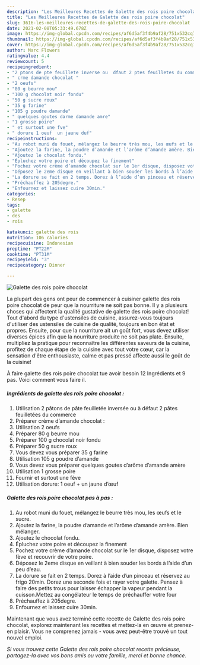 ```yaml
---
description: "Les Meilleures Recettes de Galette des rois poire chocolat"
title: "Les Meilleures Recettes de Galette des rois poire chocolat"
slug: 3616-les-meilleures-recettes-de-galette-des-rois-poire-chocolat
date: 2021-02-08T05:33:49.678Z
image: https://img-global.cpcdn.com/recipes/af6d5af3f4b9af28/751x532cq70/galette-des-rois-poire-chocolat-photo-principale-de-la-recette.jpg
thumbnail: https://img-global.cpcdn.com/recipes/af6d5af3f4b9af28/751x532cq70/galette-des-rois-poire-chocolat-photo-principale-de-la-recette.jpg
cover: https://img-global.cpcdn.com/recipes/af6d5af3f4b9af28/751x532cq70/galette-des-rois-poire-chocolat-photo-principale-de-la-recette.jpg
author: Marc Flowers
ratingvalue: 4.4
reviewcount: 5
recipeingredient:
- "2 ptons de pte feuillete inverse ou  dfaut 2 ptes feuilletes du commerce"
- " crme damande chocolat "
- "2 oeufs"
- "80 g beurre mou"
- "100 g chocolat noir fondu"
- "50 g sucre roux"
- "35 g farine"
- "105 g poudre damande"
- " quelques goutes darme damande amre"
- "1 grosse poire"
- " et surtout une fve"
- " dorure 1 oeuf  un jaune duf"
recipeinstructions:
- "Au robot muni du fouet, mélangez le beurre très mou, les œufs et le sucre."
- "Ajoutez la farine, la poudre d’amande et l’arôme d’amande amère. Bien mélanger."
- "Ajoutez le chocolat fondu."
- "Épluchez votre poire et découpez la finement"
- "Pochez votre crème d’amande chocolat sur le 1er disque, disposez votre fève et recouvrir de votre poire."
- "Déposez le 2eme disque en veillant à bien souder les bords à l’aide d’un peu d’eau."
- "La dorure se fait en 2 temps. Dorez à l’aide d’un pinceau et réservez au frigo 20min. Dorez une seconde fois et rayer votre galette. Pensez à faire des petits trous pour laisser échapper la vapeur pendant la cuisson.Mettez au congélateur le temps de préchauffer votre four"
- "Préchauffez à 205degre."
- "Enfournez et laissez cuire 30min."
categories:
- Resep
tags:
- galette
- des
- rois

katakunci: galette des rois 
nutrition: 106 calories
recipecuisine: Indonesian
preptime: "PT22M"
cooktime: "PT31M"
recipeyield: "3"
recipecategory: Dinner

---
```



![Galette des rois poire chocolat](https://img-global.cpcdn.com/recipes/af6d5af3f4b9af28/751x532cq70/galette-des-rois-poire-chocolat-photo-principale-de-la-recette.jpg)

La plupart des gens ont peur de commencer à cuisiner galette des rois poire chocolat de peur que la nourriture ne soit pas bonne. Il y a plusieurs choses qui affectent la qualité gustative de galette des rois poire chocolat! Tout d'abord du type d'ustensiles de cuisine, assurez-vous toujours d'utiliser des ustensiles de cuisine de qualité, toujours en bon état et propres. Ensuite, pour que la nourriture ait un goût fort, vous devez utiliser diverses épices afin que la nourriture produite ne soit pas plate. Ensuite, multipliez la pratique pour reconnaître les différentes saveurs de la cuisine, profitez de chaque étape de la cuisine avec tout votre cœur, car la sensation d'être enthousiaste, calme et pas pressé affecte aussi le goût de la cuisine!

<!--inarticleads1-->

À faire galette des rois poire chocolat tue avoir besoin 12 Ingrédients et 9 pas. Voici comment vous faire il.

##### Ingrédients de galette des rois poire chocolat :

1. Utilisation 2 pâtons de pâte feuilletée inversée ou à défaut 2 pâtes feuilletées du commerce
1. Préparer  crème d’amande chocolat :
1. Utilisation 2 oeufs
1. Préparer 80 g beurre mou
1. Préparer 100 g chocolat noir fondu
1. Préparer 50 g sucre roux
1. Vous devez vous préparer 35 g farine
1. Utilisation 105 g poudre d’amande
1. Vous devez vous préparer  quelques goutes d’arôme d’amande amère
1. Utilisation 1 grosse poire
1. Fournir  et surtout une fève
1. Utilisation  dorure: 1 oeuf + un jaune d’œuf




<!--inarticleads2-->

##### Galette des rois poire chocolat pas à pas :

1. Au robot muni du fouet, mélangez le beurre très mou, les œufs et le sucre.
1. Ajoutez la farine, la poudre d’amande et l’arôme d’amande amère. Bien mélanger.
1. Ajoutez le chocolat fondu.
1. Épluchez votre poire et découpez la finement
1. Pochez votre crème d’amande chocolat sur le 1er disque, disposez votre fève et recouvrir de votre poire.
1. Déposez le 2eme disque en veillant à bien souder les bords à l’aide d’un peu d’eau.
1. La dorure se fait en 2 temps. Dorez à l’aide d’un pinceau et réservez au frigo 20min. Dorez une seconde fois et rayer votre galette. Pensez à faire des petits trous pour laisser échapper la vapeur pendant la cuisson.Mettez au congélateur le temps de préchauffer votre four
1. Préchauffez à 205degre.
1. Enfournez et laissez cuire 30min.




<!--inarticleads1-->

<p>
Maintenant que vous avez terminé cette recette de Galette des rois poire chocolat, explorez maintenant les recettes et mettez-la en œuvre et prenez-en plaisir. Vous ne comprenez jamais - vous avez peut-être trouvé un tout nouvel emploi.
</p>

<p>
<i>Si vous trouvez cette Galette des rois poire chocolat recette précieuse, partagez-la avec vos bons amis ou votre famille, merci et bonne chance.</i>
</p>
